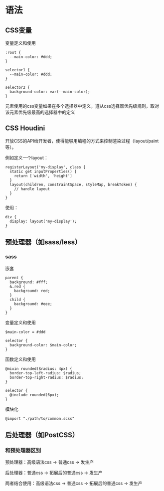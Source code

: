 # 语法

## CSS变量

变量定义和使用

    :root {
      --main-color: #ddd;
    }

    selector1 {
      --main-color: #ddd;
    }

    selector2 {
      background-color: var(--main-color);
    }

元素使用的css变量如果在多个选择器中定义，遵从css选择器优先级规则，取对该元素优先级最高的选择器中的定义

## CSS Houdini

开放CSS的API给开发者，使得能够用编程的方式来控制渲染过程（layout/paint等）。

例如定义一个layout：

    registerLayout('my-display', class {
      static get inputProperties() {
        return ['width', 'height']
      }
      layout(children, constraintSpace, styleMap, breakToken) {
        // handle layout
      }
    }

使用：

    div {
      display: layout('my-display');
    }

## 预处理器（如sass/less）

### sass

  嵌套

    parent {
      background: #fff;
      &.red {
        background: red;
      }
      child {
        background: #eee;
      }
    }

变量定义和使用

    $main-color = #ddd

    selector {
      background-color: $main-color;
    }

函数定义和使用

    @mixin rounded($radius: 4px) {
      border-top-left-radius: $radius;
      border-top-right-radius: $radius;
    }

    selector {
      @include rounded(6px);
    }

模块化

    @import "./path/to/common.scss"

## 后处理器（如PostCSS）

### 和预处理器区别

预处理器：高级语法css -> 普通css -> 发生产

后处理器：普通css -> 拓展后的普通css -> 发生产

两者结合使用：高级语法css -> 普通css -> 拓展后的普通css -> 发生产


